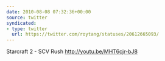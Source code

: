 ```yaml
---
date: 2010-08-08 07:32:36+00:00
source: twitter
syndicated:
- type: twitter
  url: https://twitter.com/roytang/statuses/20612665093/
---
```


Starcraft 2 - SCV Rush http://youtu.be/MHT6cjr-bJ8